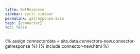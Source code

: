 ```yaml
---
title: GetResponse
sidebar: cyclr_sidebar
permalink: getresponse-auto
tags: [connector]
toc: false
---
```

{% assign connectordata = site.data.connectors-new.connector-getresponse %}
{% include connector-new.html %}	